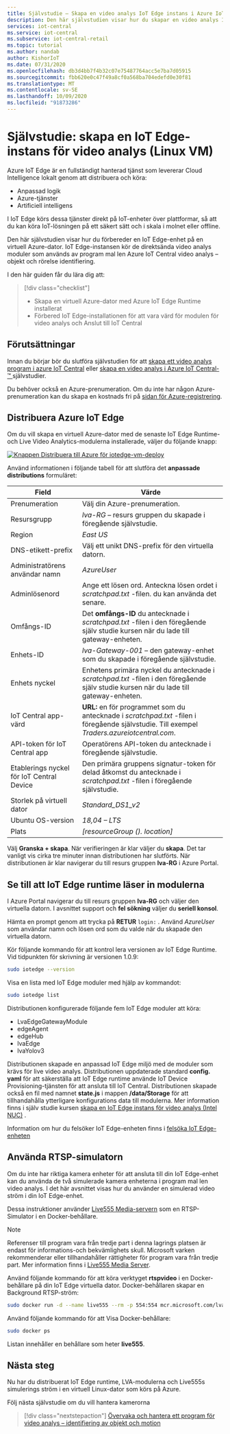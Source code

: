 ```yaml
---
title: Självstudie – Skapa en video analys IoT Edge instans i Azure IoT Central (Linux VM)
description: Den här självstudien visar hur du skapar en video analys IoT Edge instans på en virtuell Linux-dator som ska användas med program mal len video analys – objekt och rörelse identifiering.
services: iot-central
ms.service: iot-central
ms.subservice: iot-central-retail
ms.topic: tutorial
ms.author: nandab
author: KishorIoT
ms.date: 07/31/2020
ms.openlocfilehash: db3d4bb7f4b32c07e75487764acc5e7ba7d05915
ms.sourcegitcommit: fbb620e0c47f49a8cf0a568ba704edefd0e30f81
ms.translationtype: MT
ms.contentlocale: sv-SE
ms.lasthandoff: 10/09/2020
ms.locfileid: "91873286"
---
```

# <a name="tutorial-create-an-iot-edge-instance-for-video-analytics-linux-vm"></a>Självstudie: skapa en IoT Edge-instans för video analys (Linux VM)

Azure IoT Edge är en fullständigt hanterad tjänst som levererar Cloud Intelligence lokalt genom att distribuera och köra:

* Anpassad logik
* Azure-tjänster
* Artificiell intelligens

I IoT Edge körs dessa tjänster direkt på IoT-enheter över plattformar, så att du kan köra IoT-lösningen på ett säkert sätt och i skala i molnet eller offline.

Den här självstudien visar hur du förbereder en IoT Edge-enhet på en virtuell Azure-dator. IoT Edge-instansen kör de direktsända video analys moduler som används av program mal len Azure IoT Central video analys – objekt och rörelse identifiering.

I den här guiden får du lära dig att:
> [!div class="checklist"]
> * Skapa en virtuell Azure-dator med Azure IoT Edge Runtime installerat
> * Förbered IoT Edge-installationen för att vara värd för modulen för video analys och Anslut till IoT Central

## <a name="prerequisites"></a>Förutsättningar

Innan du börjar bör du slutföra självstudien för att [skapa ett video analys program i azure IoT Central](./tutorial-video-analytics-create-app-yolo-v3.md) eller [skapa en video analys i Azure IoT Central- &trade; ](tutorial-video-analytics-create-app-openvino.md) självstudier.

Du behöver också en Azure-prenumeration. Om du inte har någon Azure-prenumeration kan du skapa en kostnads fri på [sidan för Azure-registrering](https://aka.ms/createazuresubscription).

## <a name="deploy-azure-iot-edge"></a>Distribuera Azure IoT Edge

Om du vill skapa en virtuell Azure-dator med de senaste IoT Edge Runtime-och Live Video Analytics-modulerna installerade, väljer du följande knapp:

[![Knappen Distribuera till Azure för iotedge-vm-deploy](https://aka.ms/deploytoazurebutton)](https://portal.azure.com/#create/Microsoft.Template/uri/https%3A%2F%2Fraw.githubusercontent.com%2FAzure%2Flive-video-analytics%2Fmaster%2Fref-apps%2Flva-edge-iot-central-gateway%2Fvm_deploy%2FedgeModuleVMDeploy.json)

Använd informationen i följande tabell för att slutföra det **anpassade distributions** formuläret:

| Field | Värde |
| ----- | ----- |
| Prenumeration | Välj din Azure-prenumeration. |
| Resursgrupp | *lva-RG* – resurs gruppen du skapade i föregående självstudie. |
| Region       | *East US* |
| DNS-etikett-prefix | Välj ett unikt DNS-prefix för den virtuella datorn. |
| Administratörens användar namn | *AzureUser* |
| Adminlösenord | Ange ett lösen ord. Anteckna lösen ordet i *scratchpad.txt* -filen. du kan använda det senare. |
| Omfångs-ID | Det **omfångs-ID** du antecknade i *scratchpad.txt* -filen i den föregående själv studie kursen när du lade till gateway-enheten. |
| Enhets-ID | *lva-Gateway-001* – den gateway-enhet som du skapade i föregående självstudie. |
| Enhets nyckel | Enhetens primära nyckel du antecknade i *scratchpad.txt* -filen i den föregående själv studie kursen när du lade till gateway-enheten. |
| IoT Central app-värd | **URL:** en för programmet som du antecknade i *scratchpad.txt* -filen i föregående självstudie. Till exempel *Traders.azureiotcentral.com*. |
| API-token för IoT Central app | Operatörens API-token du antecknade i föregående självstudie. |
| Etablerings nyckel för IoT Central Device | Den primära gruppens signatur-token för delad åtkomst du antecknade i *scratchpad.txt* -filen i föregående självstudie. |
| Storlek på virtuell dator | *Standard_DS1_v2* |
| Ubuntu OS-version | *18,04 – LTS* |
| Plats | *[resourceGroup (). location]* |

Välj **Granska + skapa**. När verifieringen är klar väljer du **skapa**. Det tar vanligt vis cirka tre minuter innan distributionen har slutförts. När distributionen är klar navigerar du till resurs gruppen **lva-RG** i Azure Portal.

## <a name="ensure-the-iot-edge-runtime-loads-the-modules"></a>Se till att IoT Edge runtime läser in modulerna

I Azure Portal navigerar du till resurs gruppen **lva-RG** och väljer den virtuella datorn. I avsnittet support och **fel sökning** väljer du **seriell konsol**.

Hämta en prompt genom att trycka på **RETUR** `login:` . Använd *AzureUser* som användar namn och lösen ord som du valde när du skapade den virtuella datorn.

Kör följande kommando för att kontrol lera versionen av IoT Edge Runtime. Vid tidpunkten för skrivning är versionen 1.0.9:

```bash
sudo iotedge --version
```

Visa en lista med IoT Edge moduler med hjälp av kommandot:

```bash
sudo iotedge list
```

Distributionen konfigurerade följande fem IoT Edge moduler att köra:

* LvaEdgeGatewayModule
* edgeAgent
* edgeHub
* lvaEdge
* lvaYolov3

Distributionen skapade en anpassad IoT Edge miljö med de moduler som krävs för live video analys. Distributionen uppdaterade standard **config. yaml** för att säkerställa att IoT Edge runtime använde IoT Device Provisioning-tjänsten för att ansluta till IoT Central. Distributionen skapade också en fil med namnet **state.js** i mappen **/data/Storage** för att tillhandahålla ytterligare konfigurations data till modulerna. Mer information finns i själv studie kursen [skapa en IoT Edge instans för video analys (Intel NUC)](./tutorial-video-analytics-iot-edge-nuc.md) .

Information om hur du felsöker IoT Edge-enheten finns i [felsöka IoT Edge-enheten](https://docs.microsoft.com/azure/iot-edge/troubleshoot)

## <a name="use-the-rtsp-simulator"></a>Använda RTSP-simulatorn

Om du inte har riktiga kamera enheter för att ansluta till din IoT Edge-enhet kan du använda de två simulerade kamera enheterna i program mal len video analys. I det här avsnittet visas hur du använder en simulerad video ström i din IoT Edge-enhet.

Dessa instruktioner använder [Live555 Media-servern](http://www.live555.com/mediaServer/) som en RTSP-Simulator i en Docker-behållare.

> [!NOTE]
> Referenser till program vara från tredje part i denna lagrings platsen är endast för informations-och bekvämlighets skull. Microsoft varken rekommenderar eller tillhandahåller rättigheter för program vara från tredje part. Mer information finns i [Live555 Media Server](http://www.live555.com/mediaServer/).

Använd följande kommando för att köra verktyget **rtspvideo** i en Docker-behållare på din IoT Edge virtuella dator. Docker-behållaren skapar en Background RTSP-ström:

```bash
sudo docker run -d --name live555 --rm -p 554:554 mcr.microsoft.com/lva-utilities/rtspsim-live555:1.2
```

Använd följande kommando för att Visa Docker-behållare:

```bash
sudo docker ps
```

Listan innehåller en behållare som heter **live555**.

## <a name="next-steps"></a>Nästa steg

Nu har du distribuerat IoT Edge runtime, LVA-modulerna och Live555s simulerings ström i en virtuell Linux-dator som körs på Azure.

Följ nästa självstudie om du vill hantera kamerorna

> [!div class="nextstepaction"]
> [Övervaka och hantera ett program för video analys – identifiering av objekt och motion](./tutorial-video-analytics-manage.md)
